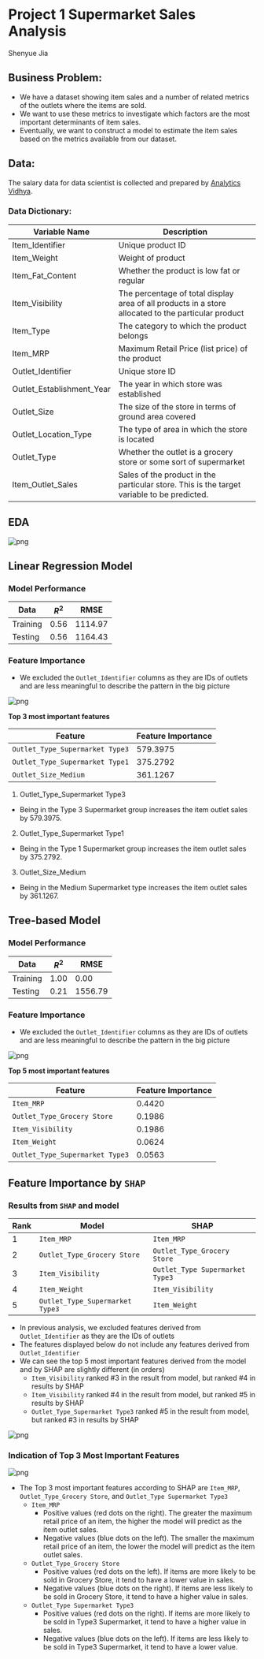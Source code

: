 # Project 1 Supermarket Sales Analysis

Shenyue Jia

## Business Problem:
- We have a dataset showing item sales and a number of related metrics of the outlets where the items are sold. 
- We want to use these metrics to investigate which factors are the most important determinants of item sales. 
- Eventually, we want to construct a model to estimate the item sales based on the metrics available from our dataset.
## Data:
The salary data for data scientist is collected and prepared by [Analytics Vidhya](https://datahack.analyticsvidhya.com/contest/practice-problem-big-mart-sales-iii/).

### Data Dictionary:
Variable Name  | Description
-------------------|------------------
Item_Identifier	| Unique product ID
Item_Weight	| Weight of product
Item_Fat_Content	| Whether the product is low fat or regular
Item_Visibility	| The percentage of total display area of all products in a store allocated to the particular product
Item_Type	| The category to which the product belongs
Item_MRP	| Maximum Retail Price (list price) of the product
Outlet_Identifier	| Unique store ID
Outlet_Establishment_Year	| The year in which store was established
Outlet_Size	| The size of the store in terms of ground area covered
Outlet_Location_Type	| The type of area in which the store is located
Outlet_Type	| Whether the outlet is a grocery store or some sort of supermarket
Item_Outlet_Sales	| Sales of the product in the particular store. This is the target variable to be predicted.

## EDA
![png](https://github.com/jiashenyue/project-1-supermarket-sales-analysis/blob/main/PNG/EDA-item-outlet-sales.png)

## Linear Regression Model
### Model Performance

Data  | $R^2$ | RMSE
------|--------|-----------
Training	| 0.56 | 1114.97
Testing | 0.56 | 1164.43

### Feature Importance
- We excluded the `Outlet_Identifier` columns as they are IDs of outlets and are less meaningful to describe the pattern in the big picture

![png](https://github.com/jiashenyue/project-1-supermarket-sales-analysis/blob/main/PNG/coeff-no-outlet-id.png)

**Top 3 most important features**

Feature  | Feature Importance 
------|--------------
`Outlet_Type_Supermarket Type3`	| 579.3975
`Outlet_Type_Supermarket Type1` | 375.2792
`Outlet_Size_Medium` | 361.1267

1. Outlet_Type_Supermarket Type3
 - Being in the Type 3 Supermarket group increases the item outlet sales by 579.3975.
2. Outlet_Type_Supermarket Type1
 - Being in the Type 1 Supermarket group increases the item outlet sales by 375.2792.
3. Outlet_Size_Medium
 - Being in the Medium Supermarket type increases the item outlet sales by 361.1267.

## Tree-based Model
### Model Performance

Data  | $R^2$ | RMSE
------|--------|-----------
Training	| 1.00 | 0.00
Testing | 0.21 | 1556.79

### Feature Importance

- We excluded the `Outlet_Identifier` columns as they are IDs of outlets and are less meaningful to describe the pattern in the big picture

![png](https://github.com/jiashenyue/project-1-supermarket-sales-analysis/blob/main/PNG/coeff-no-outlet-id-dec-tree.png)

**Top 5 most important features**

Feature  | Feature Importance 
------|--------------
`Item_MRP`	| 0.4420
`Outlet_Type_Grocery Store` | 0.1986
`Item_Visibility` | 0.1986
`Item_Weight` | 0.0624
`Outlet_Type_Supermarket Type3` | 0.0563

## Feature Importance by `SHAP`
### Results from `SHAP` and model

Rank | Model | SHAP
-----| -----| ----
1 | `Item_MRP`| `Item_MRP`
2 | `Outlet_Type_Grocery Store` | `Outlet_Type_Grocery Store`
3 | `Item_Visibility` | `Outlet_Type Supermarket Type3`
4 | `Item_Weight` | `Item_Visibility`
5 | `Outlet_Type_Supermarket Type3` | `Item_Weight`

- In previous analysis, we excluded features derived from `Outlet_Identifier` as they are the IDs of outlets
- The features displayed below do not include any features derived from `Outlet_Identifier`
- We can see the top 5 most important features derived from the model and by SHAP are slightly different (in orders)
    - `Item_Visibility` ranked #3 in the result from model, but ranked #4 in results by SHAP
    - `Item_Visibility` ranked #4 in the result from model, but ranked #5 in results by SHAP
    - `Outlet_Type_Supermarket Type3` ranked #5 in the result from model, but ranked #3 in results by SHAP

![png](https://github.com/jiashenyue/project-1-supermarket-sales-analysis/blob/main/PNG/Summary_Plot_Bar.png)

### Indication of Top 3 Most Important Features

![png](https://github.com/jiashenyue/project-1-supermarket-sales-analysis/blob/main/PNG/Summary_Plot_dot.png)

- The Top 3 most important features according to SHAP are `Item_MRP`, `Outlet_Type_Grocery Store`, and `Outlet_Type Supermarket Type3`
    - `Item_MRP`
        - Positive values (red dots on the right). The greater the maximum retail price of an item, the higher the model will predict as the item outlet sales.
        - Negative values (blue dots on the left). The smaller the maximum retail price of an item, the lower the model will predict as the item outlet sales.
    - `Outlet_Type_Grocery Store`
        - Positive values (red dots on the left). If items are more likely to be sold in Grocery Store, it tend to have a lower value in sales.
        - Negative values (blue dots on the right). If items are less likely to be sold in Grocery Store, it tend to have a higher value in sales.
    - `Outlet_Type Supermarket Type3`
        - Positive values (red dots on the right). If items are more likely to be sold in Type3 Supermarket, it tend to have a higher value in sales.
        - Negative values (blue dots on the left). If items are less likely to be sold in Type3 Supermarket, it tend to have a lower value.

 
